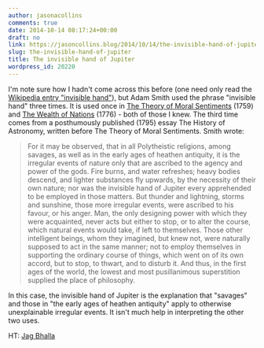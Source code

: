 ```yaml
---
author: jasonacollins
comments: true
date: 2014-10-14 08:17:24+00:00
draft: no
link: https://jasoncollins.blog/2014/10/14/the-invisible-hand-of-jupiter/
slug: the-invisible-hand-of-jupiter
title: The invisible hand of Jupiter
wordpress_id: 20220
---
```


I'm note sure how I hadn't come across this before (one need only read the [Wikipedia entry "invisible hand"](http://en.wikipedia.org/wiki/Invisible_hand)), but Adam Smith used the phrase "invisible hand" three times. It is used once in [The Theory of Moral Sentiments](http://www.econlib.org/library/Smith/smMSCover.html) (1759) and [The Wealth of Nations](http://www.econlib.org/library/Smith/smWN.html) (1776) - both of those I knew. The third time comes from a posthumously published (1795) essay The History of Astronomy, written before The Theory of Moral Sentiments. Smith wrote:


<blockquote>For it may be observed, that in all Polytheistic religions, among savages, as well as in the early ages of heathen antiquity, it is the irregular events of nature only that are ascribed to the agency and power of the gods. Fire burns, and water refreshes; heavy bodies descend, and lighter substances fly upwards, by the necessity of their own nature; nor was the invisible hand of Jupiter every apprehended to be employed in those matters. But thunder and lightning, storms and sunshine, those more irregular events, were ascribed to his favour, or his anger. Man, the only designing power with which they were acquainted, never acts but either to stop, or to alter the course, which natural events would take, if left to themselves. Those other intelligent beings, whom they imagined, but knew not, were naturally supposed to act in the same manner; not to employ themselves in supporting the ordinary course of things, which went on of its own accord, but to stop, to thwart, and to disturb it. And thus, in the first ages of the world, the lowest and most pusillanimous superstition supplied the place of philosophy.</blockquote>


In this case, the invisible hand of Jupiter is the explanation that "savages" and those in "the early ages of heathen antiquity" apply to otherwise unexplainable irregular events. It isn't much help in interpreting the other two uses.

HT: [Jag Bhalla](http://bigthink.com/errors-we-live-by/sciences-mobile-army-of-metaphors)
